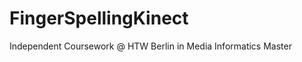 FingerSpellingKinect
====================

Independent Coursework @ HTW Berlin in Media Informatics Master
